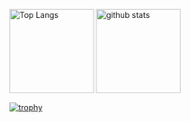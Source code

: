 <p align="left"> 
  <img alt="Top Langs" height="150px" src="https://github-readme-stats.vercel.app/api/top-langs/?username=kyuki3rain&layout=compact&show_icons=true&theme=onedark&count_private=true" />
  <img alt="github stats" height="150px" src="https://github-readme-stats.vercel.app/api?username=kyuki3rain&theme=onedark&show_icons=ture" />
</p>

[![trophy](https://github-profile-trophy.vercel.app/?username=kyuki3rain&theme=onedark)](https://github.com/ryo-ma/github-profile-trophy)
